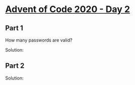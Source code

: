 # [Advent of Code 2020 - Day 2](https://adventofcode.com/2020/day/2)

## Part 1
How many passwords are valid?

Solution:

## Part 2


Solution:
